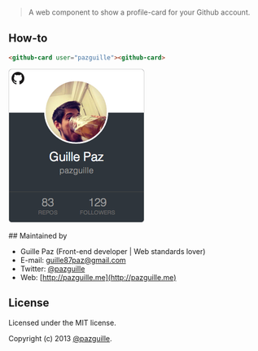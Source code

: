 # <github-card>

> A web component to show a profile-card for your Github account.

## How-to
```html
<github-card user="pazguille"><github-card>
```
![Examples](src/assets/example.png)

## Maintained by
- Guille Paz (Front-end developer | Web standards lover)
- E-mail: [guille87paz@gmail.com](mailto:guille87paz@gmail.com)
- Twitter: [@pazguille](http://twitter.com/pazguille)
- Web: [http://pazguille.me](http://pazguille.me)

## License
Licensed under the MIT license.

Copyright (c) 2013 [@pazguille](http://twitter.com/pazguille).